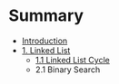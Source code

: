 # Summary

* [Introduction](README.md)
* [1. Linked List](chapter1.md)
   * [1.1 Linked List Cycle](11_linked_list_cycle.md)
   * 2.1 Binary Search

